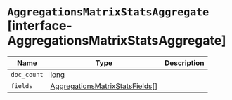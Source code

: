 # `AggregationsMatrixStatsAggregate` [interface-AggregationsMatrixStatsAggregate]

| Name | Type | Description |
| - | - | - |
| `doc_count` | [long](./long.md) | &nbsp; |
| `fields` | [AggregationsMatrixStatsFields](./AggregationsMatrixStatsFields.md)[] | &nbsp; |

